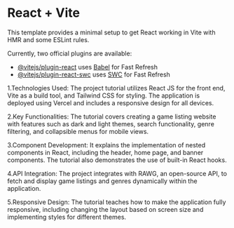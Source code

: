 # React + Vite

This template provides a minimal setup to get React working in Vite with HMR and some ESLint rules.

Currently, two official plugins are available:

- [@vitejs/plugin-react](https://github.com/vitejs/vite-plugin-react/blob/main/packages/plugin-react/README.md) uses [Babel](https://babeljs.io/) for Fast Refresh
- [@vitejs/plugin-react-swc](https://github.com/vitejs/vite-plugin-react-swc) uses [SWC](https://swc.rs/) for Fast Refresh

1.Technologies Used: The project tutorial utilizes React JS for the front end, Vite as a build tool, and Tailwind CSS for styling. The application is deployed using Vercel and includes a responsive design for all devices.

2.Key Functionalities: The tutorial covers creating a game listing website with features such as dark and light themes, search functionality, genre filtering, and collapsible menus for mobile views.

3.Component Development: It explains the implementation of nested components in React, including the header, home page, and banner components. The tutorial also demonstrates the use of built-in React hooks.

4.API Integration: The project integrates with RAWG, an open-source API, to fetch and display game listings and genres dynamically within the application.

5.Responsive Design: The tutorial teaches how to make the application fully responsive, including changing the layout based on screen size and implementing styles for different themes.